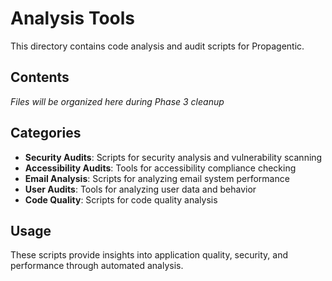 # Analysis Tools

This directory contains code analysis and audit scripts for Propagentic.

## Contents

*Files will be organized here during Phase 3 cleanup*

## Categories

- **Security Audits**: Scripts for security analysis and vulnerability scanning
- **Accessibility Audits**: Tools for accessibility compliance checking
- **Email Analysis**: Scripts for analyzing email system performance
- **User Audits**: Tools for analyzing user data and behavior
- **Code Quality**: Scripts for code quality analysis

## Usage

These scripts provide insights into application quality, security, and performance through automated analysis. 